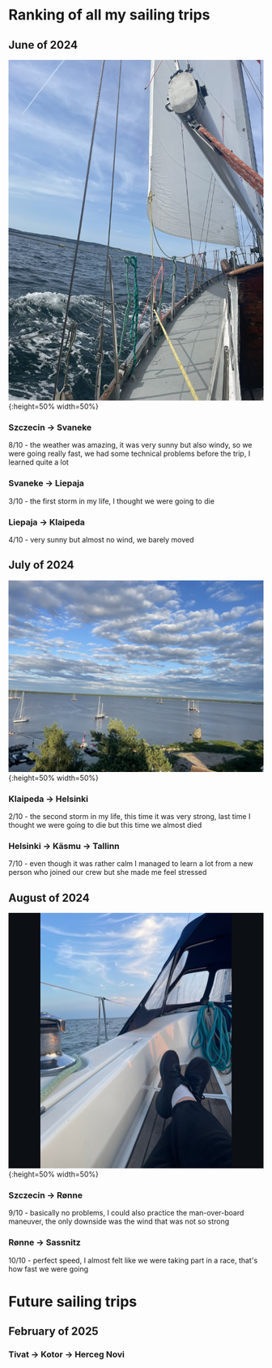 # Ranking of all my sailing trips

## June of 2024
![june](june.JPEG){:height=50% width=50%}
### Szczecin -> Svaneke
8/10 - the weather was amazing, it was very sunny but also windy, so we were going really fast, we had some technical problems before the trip, I learned quite a lot 
### Svaneke -> Liepaja
3/10 - the first storm in my life, I thought we were going to die
### Liepaja -> Klaipeda
4/10 - very sunny but almost no wind, we barely moved
## July of 2024
![july](jul.JPEG){:height=50% width=50%}
### Klaipeda -> Helsinki
2/10 - the second storm in my life, this time it was very strong, last time I thought we were going to die but this time we almost died
### Helsinki -> Käsmu -> Tallinn
7/10 - even though it was rather calm I managed to learn a lot from a new person who joined our crew but she made me feel stressed 

## August of 2024
![august](aug.JPEG){:height=50% width=50%}
### Szczecin -> Rønne
9/10 - basically no problems, I could also practice the man-over-board maneuver, the only downside was the wind that was not so strong 
### Rønne -> Sassnitz 
10/10 - perfect speed, I almost felt like we were taking part in a race, that's how fast we were going 

# Future sailing trips

## February of 2025
### Tivat -> Kotor -> Herceg Novi 
